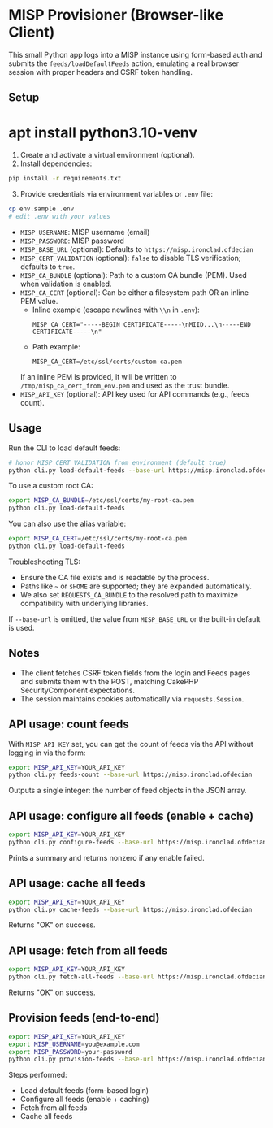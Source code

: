 # MISP Provisioner (Browser-like Client)

This small Python app logs into a MISP instance using form-based auth and submits the `feeds/loadDefaultFeeds` action, emulating a real browser session with proper headers and CSRF token handling.

## Setup
# apt install python3.10-venv
1. Create and activate a virtual environment (optional).
2. Install dependencies:

```bash
pip install -r requirements.txt
```

3. Provide credentials via environment variables or `.env` file:

```bash
cp env.sample .env
# edit .env with your values
```

- `MISP_USERNAME`: MISP username (email)
- `MISP_PASSWORD`: MISP password
- `MISP_BASE_URL` (optional): Defaults to `https://misp.ironclad.ofdecian`
 - `MISP_CERT_VALIDATION` (optional): `false` to disable TLS verification; defaults to `true`.
- `MISP_CA_BUNDLE` (optional): Path to a custom CA bundle (PEM). Used when validation is enabled.
- `MISP_CA_CERT` (optional): Can be either a filesystem path OR an inline PEM value.
  - Inline example (escape newlines with `\\n` in `.env`):
    ```
    MISP_CA_CERT="-----BEGIN CERTIFICATE-----\nMIID...\n-----END CERTIFICATE-----\n"
    ```
  - Path example:
    ```
    MISP_CA_CERT=/etc/ssl/certs/custom-ca.pem
    ```
  If an inline PEM is provided, it will be written to `/tmp/misp_ca_cert_from_env.pem` and used as the trust bundle.
 - `MISP_API_KEY` (optional): API key used for API commands (e.g., feeds count).

## Usage

Run the CLI to load default feeds:

```bash
# honor MISP_CERT_VALIDATION from environment (default true)
python cli.py load-default-feeds --base-url https://misp.ironclad.ofdecian
```

To use a custom root CA:

```bash
export MISP_CA_BUNDLE=/etc/ssl/certs/my-root-ca.pem
python cli.py load-default-feeds
```

You can also use the alias variable:

```bash
export MISP_CA_CERT=/etc/ssl/certs/my-root-ca.pem
python cli.py load-default-feeds
```

Troubleshooting TLS:
- Ensure the CA file exists and is readable by the process.
- Paths like `~` or `$HOME` are supported; they are expanded automatically.
- We also set `REQUESTS_CA_BUNDLE` to the resolved path to maximize compatibility with underlying libraries.

If `--base-url` is omitted, the value from `MISP_BASE_URL` or the built-in default is used.

## Notes
- The client fetches CSRF token fields from the login and Feeds pages and submits them with the POST, matching CakePHP SecurityComponent expectations.
- The session maintains cookies automatically via `requests.Session`.

## API usage: count feeds

With `MISP_API_KEY` set, you can get the count of feeds via the API without logging in via the form:

```bash
export MISP_API_KEY=YOUR_API_KEY
python cli.py feeds-count --base-url https://misp.ironclad.ofdecian
```

Outputs a single integer: the number of feed objects in the JSON array.

## API usage: configure all feeds (enable + cache)

```bash
export MISP_API_KEY=YOUR_API_KEY
python cli.py configure-feeds --base-url https://misp.ironclad.ofdecian
```

Prints a summary and returns nonzero if any enable failed.

## API usage: cache all feeds

```bash
export MISP_API_KEY=YOUR_API_KEY
python cli.py cache-feeds --base-url https://misp.ironclad.ofdecian
```

Returns "OK" on success.

## API usage: fetch from all feeds

```bash
export MISP_API_KEY=YOUR_API_KEY
python cli.py fetch-all-feeds --base-url https://misp.ironclad.ofdecian
```

Returns "OK" on success.

## Provision feeds (end-to-end)

```bash
export MISP_API_KEY=YOUR_API_KEY
export MISP_USERNAME=you@example.com
export MISP_PASSWORD=your-password
python cli.py provision-feeds --base-url https://misp.ironclad.ofdecian
```

Steps performed:
- Load default feeds (form-based login)
- Configure all feeds (enable + caching)
- Fetch from all feeds
- Cache all feeds
<!-- Auth key web flow removed as per request. -->
